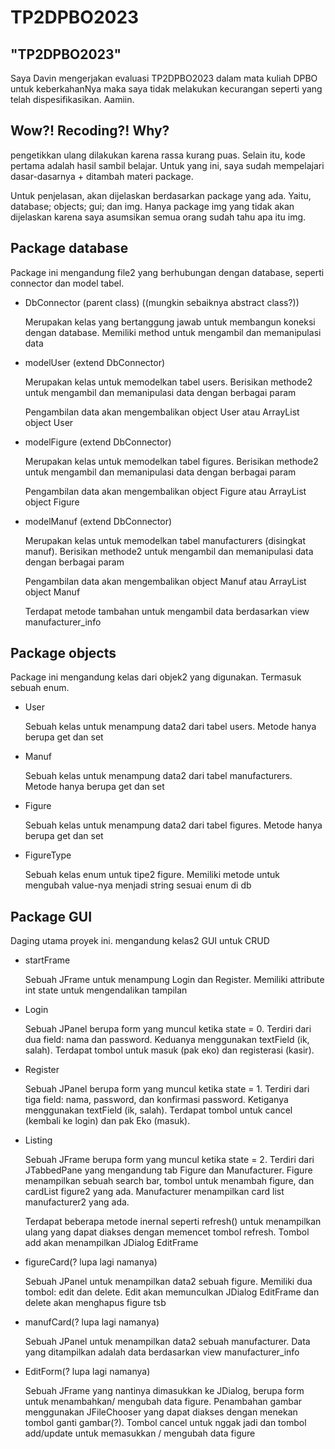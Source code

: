 # TP2DPBO2023
## "TP2DPBO2023"
Saya Davin mengerjakan evaluasi TP2DPBO2023 dalam mata kuliah DPBO untuk keberkahanNya maka saya tidak melakukan kecurangan seperti yang telah dispesifikasikan. Aamiin.

## Wow?! Recoding?! Why?<br>
pengetikkan ulang dilakukan karena rassa kurang puas. Selain itu, kode pertama adalah hasil sambil belajar. Untuk yang ini, saya sudah mempelajari dasar-dasarnya + ditambah materi package.

Untuk penjelasan, akan dijelaskan berdasarkan package yang ada. Yaitu, database; objects; gui; dan img. Hanya package img yang tidak akan dijelaskan karena saya asumsikan semua orang sudah tahu apa itu img.

## Package database<br>
Package ini mengandung file2 yang berhubungan dengan database, seperti connector dan model tabel.
<ul>
<li>
<p>DbConnector (parent class) ((mungkin sebaiknya abstract class?))</p>
<p>Merupakan kelas yang bertanggung jawab untuk membangun koneksi dengan database. Memiliki method untuk mengambil dan memanipulasi data</p>
</li>
<li>
<p>modelUser (extend DbConnector)</p>
<p>Merupakan kelas untuk memodelkan tabel users. Berisikan methode2 untuk mengambil dan memanipulasi data dengan berbagai param</p>
<p>Pengambilan data akan mengembalikan object User atau ArrayList object User</p>
</li>
<li>
<p>modelFigure (extend DbConnector)</p>
<p>Merupakan kelas untuk memodelkan tabel figures. Berisikan methode2 untuk mengambil dan memanipulasi data dengan berbagai param</p>
<p>Pengambilan data akan mengembalikan object Figure atau ArrayList object Figure</p>
</li>
<li>
<p>modelManuf (extend DbConnector)</p>
<p>Merupakan kelas untuk memodelkan tabel manufacturers (disingkat manuf). Berisikan methode2 untuk mengambil dan memanipulasi data dengan berbagai param</p>
<p>Pengambilan data akan mengembalikan object Manuf atau ArrayList object Manuf</p>
<p>Terdapat metode tambahan untuk mengambil data berdasarkan view manufacturer_info</p>
</li>
</ul>

## Package objects<br>
Package ini mengandung kelas dari objek2 yang digunakan. Termasuk sebuah enum.
<ul>
<li>
<p>User</p>
<p>Sebuah kelas untuk menampung data2 dari tabel users. Metode hanya berupa get dan set</p>
</li>
<li>
<p>Manuf</p>
<p>Sebuah kelas untuk menampung data2 dari tabel manufacturers. Metode hanya berupa get dan set</p>
</li>
<li>
<p>Figure</p>
<p>Sebuah kelas untuk menampung data2 dari tabel figures. Metode hanya berupa get dan set</p>
</li>
<li>
<p>FigureType</p>
<p>Sebuah kelas enum untuk tipe2 figure. Memiliki metode untuk mengubah value-nya menjadi string sesuai enum di db</p>
</li>
</ul>

## Package GUI
Daging utama proyek ini. mengandung kelas2 GUI untuk CRUD
<ul>
<li>
<p>startFrame</p>
<p>Sebuah JFrame untuk menampung Login dan Register. Memiliki attribute int state untuk mengendalikan tampilan</p>
</li>
<li>
<p>Login</p>
<p>Sebuah JPanel berupa form yang muncul ketika state = 0. Terdiri dari dua field: nama dan password. Keduanya menggunakan textField (ik, salah). Terdapat tombol untuk masuk (pak eko) dan registerasi (kasir).</p>
</li>
<li>
<p>Register</p>
<p>Sebuah JPanel berupa form yang muncul ketika state = 1. Terdiri dari tiga field: nama, password, dan konfirmasi password. Ketiganya menggunakan textField (ik, salah). Terdapat tombol untuk cancel (kembali ke login) dan pak Eko (masuk).</p>
</li>
<li>
<p>Listing</p>
<p>Sebuah JFrame berupa form yang muncul ketika state = 2. Terdiri dari JTabbedPane yang mengandung tab Figure dan Manufacturer. Figure menampilkan sebuah search bar, tombol untuk menambah figure, dan cardList figure2 yang ada. Manufacturer menampilkan card list manufacturer2 yang ada.</p>
<p>Terdapat beberapa metode inernal seperti refresh() untuk menampilkan ulang yang dapat diakses dengan memencet tombol refresh. Tombol add akan menampilkan JDialog EditFrame</p>
</li>
<li>
<p>figureCard(? lupa lagi namanya)</p>
<p>Sebuah JPanel untuk menampilkan data2 sebuah figure. Memiliki dua tombol: edit dan delete. Edit akan memunculkan JDialog EditFrame dan delete akan menghapus figure tsb</p>
</li>
<li>
<p>manufCard(? lupa lagi namanya)</p>
<p>Sebuah JPanel untuk menampilkan data2 sebuah manufacturer. Data yang ditampilkan adalah data berdasarkan view manufacturer_info</p>
</li>
<li>
<p>EditForm(? lupa lagi namanya)</p>
<p>Sebuah JFrame yang nantinya dimasukkan ke JDialog, berupa form untuk menambahkan/ mengubah data figure. Penambahan gambar menggunakan JFileChooser yang dapat diakses dengan menekan tombol ganti gambar(?). Tombol cancel untuk nggak jadi dan tombol add/update untuk memasukkan / mengubah data figure</p>
</li>
</ul>
